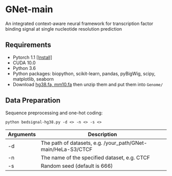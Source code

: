 # GNet-main

An integrated context-aware neural framework for transcription factor binding signal at single nucleotide resolution prediction

## Requirements

- Pytorch 1.1 [[Install]](https://pytorch.org/)
- CUDA 10.0
- Python 3.6
- Python packages: biopython, scikit-learn, pandas, pyBigWig, scipy, matplotlib, seaborn
- Download [hg38.fa, mm10.fa](https://hgdownload.soe.ucsc.edu/downloads.html) then unzip them and put them into `Genome/`

## Data Preparation

Sequence preprocessing and one-hot coding:
```
python bedsignal-hg38.py -d <> -n <> -s <>
```

| Arguments   | Description                                                    |
| ----------- | -------------------------------------------------------------- |
| -d          | The path of datasets, e.g. /your_path/GNet-main/HeLa-S3/CTCF   |
| -n          | The name of the specified dataset, e.g. CTCF                   |
| -s          | Random seed (default is 666)                                   |

